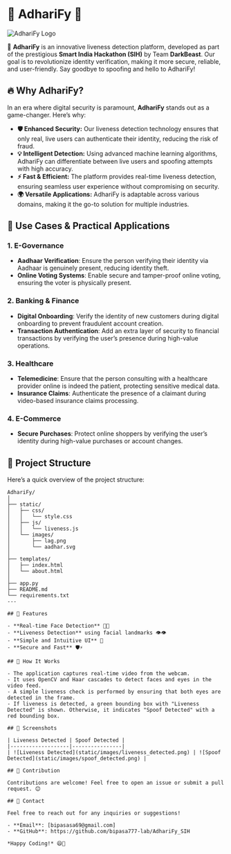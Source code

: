 # 🌟 **AdhariFy** 🌟

![AdhariFy Logo](static/images/lag.png)

🚀 **AdhariFy** is an innovative liveness detection platform, developed as part of the prestigious **Smart India Hackathon (SIH)** by Team **DarkBeast**. Our goal is to revolutionize identity verification, making it more secure, reliable, and user-friendly. Say goodbye to spoofing and hello to AdhariFy!

## 🔥 **Why AdhariFy?**

In an era where digital security is paramount, **AdhariFy** stands out as a game-changer. Here’s why:

- **🛡️ Enhanced Security:** Our liveness detection technology ensures that only real, live users can authenticate their identity, reducing the risk of fraud.
- **💡 Intelligent Detection:** Using advanced machine learning algorithms, AdhariFy can differentiate between live users and spoofing attempts with high accuracy.
- **⚡ Fast & Efficient:** The platform provides real-time liveness detection, ensuring seamless user experience without compromising on security.
- **🌍 Versatile Applications:** AdhariFy is adaptable across various domains, making it the go-to solution for multiple industries.

## 🚀 **Use Cases & Practical Applications**

### 1. **E-Governance**
   - **Aadhaar Verification**: Ensure the person verifying their identity via Aadhaar is genuinely present, reducing identity theft.
   - **Online Voting Systems**: Enable secure and tamper-proof online voting, ensuring the voter is physically present.

### 2. **Banking & Finance**
   - **Digital Onboarding**: Verify the identity of new customers during digital onboarding to prevent fraudulent account creation.
   - **Transaction Authentication**: Add an extra layer of security to financial transactions by verifying the user’s presence during high-value operations.

### 3. **Healthcare**
   - **Telemedicine**: Ensure that the person consulting with a healthcare provider online is indeed the patient, protecting sensitive medical data.
   - **Insurance Claims**: Authenticate the presence of a claimant during video-based insurance claims processing.

### 4. **E-Commerce**
   - **Secure Purchases**: Protect online shoppers by verifying the user’s identity during high-value purchases or account changes.

## 🔧 **Project Structure**

Here’s a quick overview of the project structure:

```
AdhariFy/
│
├── static/
│   ├── css/
│   │   └── style.css
│   ├── js/
│   │   └── liveness.js
│   └── images/
│       ├── lag.png
│       └── aadhar.svg
│
├── templates/
│   ├── index.html
│   └── about.html
│
├── app.py
├── README.md
└── requirements.txt
---

## 🚀 Features

- **Real-time Face Detection** 🧑‍💻
- **Liveness Detection** using facial landmarks 👁️👁️
- **Simple and Intuitive UI** 🎨
- **Secure and Fast** 🛡️⚡

## 🎯 How It Works

- The application captures real-time video from the webcam.
- It uses OpenCV and Haar cascades to detect faces and eyes in the video feed.
- A simple liveness check is performed by ensuring that both eyes are detected in the frame.
- If liveness is detected, a green bounding box with "Liveness Detected" is shown. Otherwise, it indicates "Spoof Detected" with a red bounding box.

## 📸 Screenshots

| Liveness Detected | Spoof Detected |
|-------------------|----------------|
| ![Liveness Detected](static/images/liveness_detected.png) | ![Spoof Detected](static/images/spoof_detected.png) |

## 🌟 Contribution

Contributions are welcome! Feel free to open an issue or submit a pull request. 😊

## 💬 Contact

Feel free to reach out for any inquiries or suggestions!

- **Email**: [bipasasa69@gmail.com]
- **GitHub**: https://github.com/bipasa777-lab/AdhariFy_SIH

*Happy Coding!* 😄🚀
